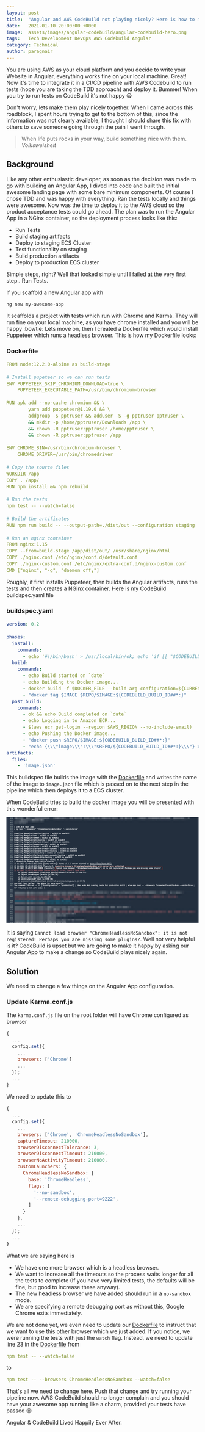 ```yaml
---
layout: post
title:  "Angular and AWS CodeBuild not playing nicely? Here is how to make them friends"
date:   2021-01-10 20:00:00 +0000
image:  assets/images/angular-codebuild/angular-codebuild-hero.png
tags:   Tech Development DevOps AWS Codebuild Angular
category: Technical
author: paragnair
---
```


You are using AWS as your cloud platform and you decide to write your Website in Angular, everything works fine on your local machine. Great! Now it's time to integrate it in a CI/CD pipeline with AWS Codebuild to run tests (hope you are taking the TDD approach) and deploy it. Bummer! When you try to run tests on CodeBuild it's not happy :frowning: 

Don't worry, lets make them play nicely together. When I came across this roadblock, I spent hours trying to get to the bottom of this, since the information was not clearly available, I thought I should share this fix with others to save someone going through the pain I went through.

> When life puts rocks in your way, build something nice with them. <cite>Volksweisheit</cite>

## Background

Like any other enthusiastic developer, as soon as the decision was made to go with building an Angular App, I dived into code and built the initial awesome landing page with some bare minimum components. Of course I chose TDD and was happy with everything. Ran the tests locally and things were awesome. Now was the time to deploy it to the AWS cloud so the product acceptance tests could go ahead. The plan was to run the Angular App in a NGinx container, so the deployment process looks like this:
* Run Tests
* Build staging artifacts
* Deploy to staging ECS Cluster
* Test functionality on staging
* Build production artifacts
* Deploy to production ECS cluster

Simple steps, right? Well that looked simple until I failed at the very first step.. Run Tests. 

If you scaffold a new Angular app with 
```node
ng new my-awesome-app
```
It scaffolds a project with tests which run with Chrome and Karma. They will run fine on your local machine, as you have chrome installed and you will be happy :bowtie: Lets move on, then I created a Dockerfile which would install [Puppeteer](https://developers.google.com/web/tools/puppeteer) which runs a headless browser. This is how my Dockerfile looks:

### Dockerfile
```yaml
FROM node:12.2.0-alpine as build-stage

# Install pupeteer so we can run tests
ENV PUPPETEER_SKIP_CHROMIUM_DOWNLOAD=true \
    PUPPETEER_EXECUTABLE_PATH=/usr/bin/chromium-browser

RUN apk add --no-cache chromium && \
        yarn add puppeteer@1.19.0 && \
        addgroup -S pptruser && adduser -S -g pptruser pptruser \
        && mkdir -p /home/pptruser/Downloads /app \
        && chown -R pptruser:pptruser /home/pptruser \
        && chown -R pptruser:pptruser /app

ENV CHROME_BIN=/usr/bin/chromium-browser \
    CHROME_DRIVER=/usr/bin/chromedriver

# Copy the source files
WORKDIR /app
COPY . /app/
RUN npm install && npm rebuild

# Run the tests
npm test -- --watch=false

# Build the artificates 
RUN npm run build -- --output-path=./dist/out --configuration staging

# Run an nginx container
FROM nginx:1.15
COPY --from=build-stage /app/dist/out/ /usr/share/nginx/html
COPY ./nginx.conf /etc/nginx/conf.d/default.conf
COPY ./nginx-custom.conf /etc/nginx/extra-conf.d/nginx-custom.conf
CMD ["nginx", "-g", "daemon off;"]
```

Roughly, it first installs Puppeteer, then builds the Angular artifacts, runs the tests and then creates a NGinx container. Here is my CodeBuild buildspec.yaml file
### buildspec.yaml
```yaml
version: 0.2

phases:
  install:
    commands:
      - echo '#!/bin/bash' > /usr/local/bin/ok; echo 'if [[ "$CODEBUILD_BUILD_SUCCEEDING" == "0" ]]; then exit 1; else exit 0; fi' >> /usr/local/bin/ok; chmod +x /usr/local/bin/ok
  build:
    commands:
      - echo Build started on `date`
      - echo Building the Docker image...          
      - docker build -f $DOCKER_FILE --build-arg configuration=${CURRENT_ENVIRONMENT} -t $IMAGE .
      - "docker tag $IMAGE $REPO/$IMAGE:${CODEBUILD_BUILD_ID##*:}"
  post_build:
    commands:
      - ok && echo Build completed on `date`
      - echo Logging in to Amazon ECR...
      - $(aws ecr get-login --region $AWS_REGION --no-include-email)
      - echo Pushing the Docker image...
      - "docker push $REPO/$IMAGE:${CODEBUILD_BUILD_ID##*:}"
      - "echo {\\\"image\\\":\\\"$REPO/${CODEBUILD_BUILD_ID##*:}\\\"} > image.json"
artifacts:
  files:
    - 'image.json'
```

This buildspec file builds the image with the [Dockerfile](#dockerfile) and writes the name of the image to `image.json` file which is passed on to the next step in the pipeline which then deploys it to a ECS cluster.

When CodeBuild tries to build the docker image you will be presented with this wonderful error:

![Cannot load ChromeHeadlessNoSandbox](/assets/images/angular-codebuild/angular-codebuild-error.png)

It is saying `Cannot load browser "ChromeHeadlessNoSandbox": it is not registered! Perhaps you are missing some plugins?`. Well not very helpful is it? CodeBuild is upset but we are going to make it happy by asking our Angular App to make a change so CodeBuild plays nicely again.

## Solution
We need to change a few things on the Angular App configuration. 

### Update Karma.conf.js

The `karma.conf.js` file on the root folder will have Chrome configured as browser
```javascript
{
  ...
  config.set({
    ...
    browsers: ['Chrome']
    ...
  });
  ...
}
```

We need to update this to
```javascript
{
  ...
  config.set({
    ...
    browsers: ['Chrome', 'ChromeHeadlessNoSandbox'],
    captureTimeout: 210000,
    browserDisconnectTolerance: 3,
    browserDisconnectTimeout: 210000,
    browserNoActivityTimeout: 210000,
    customLaunchers: {
      ChromeHeadlessNoSandbox: {
        base: 'ChromeHeadless',
        flags: [
          '--no-sandbox',
          '--remote-debugging-port=9222',
        ]
      }
    },
    ...
  });
  ...
}
```

What we are saying here is
* We have one more browser which is a headless browser.
* We want to increase all the timeouts so the process waits longer for all the tests to complete (If you have very limited tests, the defaults will be fine, but good to increase these anyway).
* The new headless browser we have added should run in a `no-sandbox` mode.
* We are specifying a remote debugging port as without this, Google Chrome exits immediately.

We are not done yet, we even need to update our [Dockerfile](#dockerfile) to instruct that we want to use this other browser which we just added. If you notice, we were running the tests with just the `watch` flag. Instead, we need to update line 23 in the [Dockerfile](#dockerfile) from

```yaml
npm test -- --watch=false
```

to

```yaml
npm test -- --browsers ChromeHeadlessNoSandbox --watch=false
```

That's all we need to change here. Push that change and try running your pipeline now. AWS CodeBuild should no longer complain and you should have your awesome app running like a charm, provided your tests have passed :relieved:

Angular & CodeBuild Lived Happily Ever After.